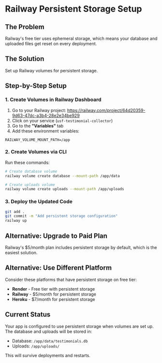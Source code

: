 # Railway Persistent Storage Setup

## The Problem
Railway's free tier uses ephemeral storage, which means your database and uploaded files get reset on every deployment.

## The Solution
Set up Railway volumes for persistent storage.

## Step-by-Step Setup

### 1. Create Volumes in Railway Dashboard

1. Go to your Railway project: https://railway.com/project/64d20359-9d63-47dc-a3b4-28e2e34be929
2. Click on your service (`usf-testimonial-collector`)
3. Go to the **"Variables"** tab
4. Add these environment variables:

```
RAILWAY_VOLUME_MOUNT_PATH=/app
```

### 2. Create Volumes via CLI

Run these commands:

```bash
# Create database volume
railway volume create database --mount-path /app/data

# Create uploads volume  
railway volume create uploads --mount-path /app/uploads
```

### 3. Deploy the Updated Code

```bash
git add .
git commit -m "Add persistent storage configuration"
railway up
```

## Alternative: Upgrade to Paid Plan

Railway's $5/month plan includes persistent storage by default, which is the easiest solution.

## Alternative: Use Different Platform

Consider these platforms that have persistent storage on free tier:

- **Render** - Free tier with persistent storage
- **Railway** - $5/month for persistent storage
- **Heroku** - $7/month for persistent storage

## Current Status

Your app is configured to use persistent storage when volumes are set up. The database and uploads will be stored in:

- Database: `/app/data/testimonials.db`
- Uploads: `/app/uploads/`

This will survive deployments and restarts. 